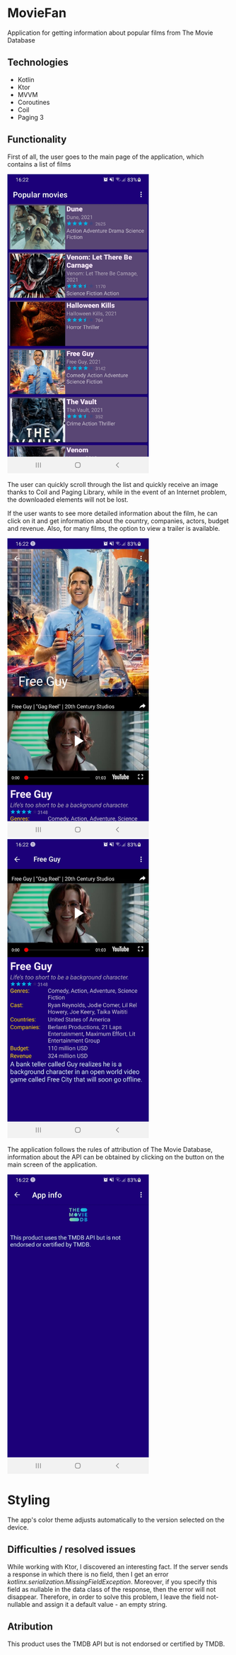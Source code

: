 # MovieFan

Application for getting information about popular films from The Movie Database

## Technologies
* Kotlin
* Ktor
* MVVM
* Coroutines
* Coil
* Paging 3

## Functionality
First of all, the user goes to the main page of the application, which contains a list of films

<p>
  <img src="https://github.com/avelycure/avelycure/blob/master/assets/movieFan/main.jpg" width="320" />
</p>

The user can quickly scroll through the list and quickly receive an image thanks to Coil and Paging Library, while in the event of an Internet problem, the downloaded elements will not be lost.

If the user wants to see more detailed information about the film, he can click on it and get information about the country, companies, actors, budget and revenue. Also, for many films, the option to view a trailer is available.

<p>
  <img src="https://github.com/avelycure/avelycure/blob/master/assets/movieFan/movie_info1.jpg" width="320" />
  <img src="https://github.com/avelycure/avelycure/blob/master/assets/movieFan/movie_info2.jpg" width="320" />
</p>

The application follows the rules of attribution of The Movie Database, information about the API can be obtained by clicking on the button on the main screen of the application.

<p>
  <img src="https://github.com/avelycure/avelycure/blob/master/assets/movieFan/info.jpg" width="320" />
</p>

# Styling
The app's color theme adjusts automatically to the version selected on the device.

## Difficulties / resolved issues
While working with Ktor, I discovered an interesting fact. If the server sends a response in which there is no field, then I get an error <i>kotlinx.serialization.MissingFieldException</i>. Moreover, if you specify this field as nullable in the data class of the response, then the error will not disappear. Therefore, in order to solve this problem, I leave the field not-nullable and assign it a default value - an empty string.

## Atribution 
This product uses the TMDB API but is not endorsed or certified by TMDB.
